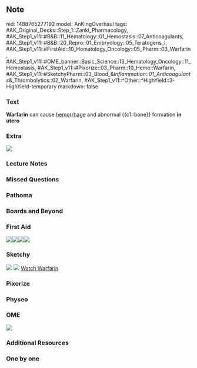 ## Note
nid: 1488765277192
model: AnKingOverhaul
tags: #AK_Original_Decks::Step_1::Zanki_Pharmacology, #AK_Step1_v11::#B&B::11_Hematology::01_Hemostasis::07_Anticoagulants, #AK_Step1_v11::#B&B::20_Repro::01_Embryology::05_Teratogens_I, #AK_Step1_v11::#FirstAid::10_Hematology_Oncology::05_Pharm::03_Warfarin, #AK_Step1_v11::#OME_banner::Basic_Science::13_Hematology_Oncology::11_Hemostasis, #AK_Step1_v11::#Pixorize::03_Pharm::10_Heme::Warfarin, #AK_Step1_v11::#SketchyPharm::03_Blood_&_Inflammation::01_Anticoagulants_&_Thrombolytics::02_Warfarin, #AK_Step1_v11::^Other::^HighYield::3-HighYield-temporary
markdown: false

### Text
<div>
  <b>Warfarin</b> can cause <u>hemorrhage</u> and abnormal
  {{c1::bone}} formation <b>in utero</b>
</div>

### Extra
<img src="paste-715331098116624.jpg">

### Lecture Notes


### Missed Questions


### Pathoma


### Boards and Beyond


### First Aid
<img src="paste-381247066996739.jpg"><img src=
"paste-376818955714563.jpg"><img src=
"paste-382655816269827.jpg"><img src="paste-387345920557059.jpg">

### Sketchy
<img src="paste-4715874091011.jpg"> <img src=
"Screen%20Shot%202019-09-23%20at%209.06.37%20AM.png"> <a href=
"https://dashboard.sketchy.com/study/medical/courses/medical-pharmacology/units/medical-pharmacology-blood-inflammation/videos/medical-pharmacology-blood-and-inflammation-anticoagulants-and-thrombolytics-warfarin?utm_source=anki&utm_medium=partnership&utm_campaign=february_update&utm_content=medical">
Watch Warfarin</a>

### Pixorize


### Physeo


### OME
<div class="ome-widget">
  <a href=
  "https://onlinemeded.org/spa/heme-onc/hemostasis/acquire?ref=anki">
  <img src="_OME_AnkiFlashcards_Lesson_1.png"></a>
</div>

### Additional Resources


### One by one


